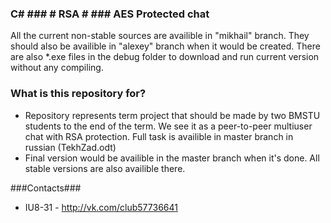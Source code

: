 ### **C# ### # RSA # ### AES Protected chat** ###

All the current non-stable sources are availible in "mikhail" branch. They should also be availible in "alexey" branch when it would be created. There are also *.exe files in the debug folder to download and run current version without any compiling. 

### What is this repository for? ###

* Repository represents term project that should be made by two BMSTU students to the end of the term. We see it as a peer-to-peer multiuser chat with RSA protection. Full task is availible in master branch in russian (TekhZad.odt)
* Final version would be availible in the master branch when it's done. All stable versions are also availible there. 

###Contacts###

* IU8-31 - http://vk.com/club57736641